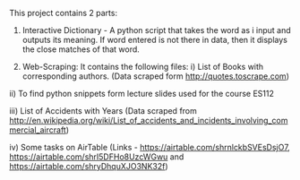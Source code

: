 This project contains 2 parts:

1) Interactive Dictionary - A python script that takes the word as i input and outputs its meaning. If word entered is not there in data, then it displays the close matches of that word.

2) Web-Scraping: It contains the following files:
i) List of Books with corresponding authors. (Data scraped form http://quotes.toscrape.com)

ii) To find python snippets form lecture slides used for the course ES112

iii) List of Accidents with Years (Data scraped from http://en.wikipedia.org/wiki/List_of_accidents_and_incidents_involving_commercial_aircraft)

iv) Some tasks on AirTable (Links - https://airtable.com/shrnlckbSVEsDsjO7, https://airtable.com/shrI5DFHo8UzcWGwu and https://airtable.com/shryDhquXJO3NK32f)
